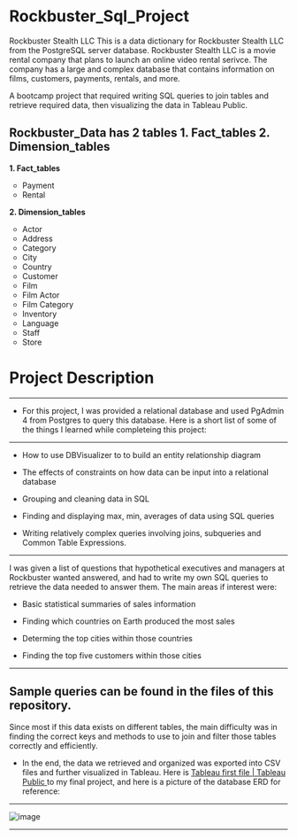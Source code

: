 # Rockbuster_Sql_Project
Rockbuster Stealth LLC This is a data dictionary for Rockbuster Stealth LLC from the PostgreSQL server database. Rockbuster Stealth LLC is a movie rental company that plans to launch an online video rental serivce. The company has a large and complex database that contains information on films, customers, payments, rentals, and more.

A bootcamp project that required writing SQL queries to join tables and retrieve required data, then visualizing the data in Tableau Public.
## Rockbuster_Data has 2 tables 1. Fact_tables 2. Dimension_tables

**1. Fact_tables**
<ul style="list-style-type:circle;">
  <li>Payment</li>
  <li>Rental</li>
</ul>
     
**2. Dimension_tables**
<ul style="list-style-type:circle;">
  <li>Actor</li>
  <li>Address</li>
     <li>Category</li>
  <li>City</li>
     <li>Country</li>
  <li>Customer</li>
     <li>Film</li>
     <li>Film Actor</li>
      <li>Film Category</li>
     <li>Inventory</li>
  <li>Language</li>
    <li>Staff</li>
    <li>Store</li>
</ul>

 #  Project Description
 ---
- For this project, I was provided a relational database and used PgAdmin 4 from Postgres to query this database. Here is a short list of some of the things I learned while completeing this project:
---
- How to use DBVisualizer to to build an entity relationship diagram

- The effects of constraints on how data can be input into a relational database

- Grouping and cleaning data in SQL

- Finding and displaying max, min, averages of data using SQL queries

- Writing relatively complex queries involving joins, subqueries and Common Table Expressions.

---
I was given a list of questions that hypothetical executives and managers at Rockbuster wanted answered, and had to write my own SQL queries to retrieve the data needed to answer them. The main areas if interest were:

- Basic statistical summaries of sales information
    
- Finding which countries on Earth produced the most sales
    
- Determing the top cities within those countries
    
- Finding the top five customers within those cities

 ---
 ## Sample queries can be found in the files of this repository.

Since most if this data exists on different tables, the main difficulty was in finding the correct keys and methods to use to join and filter those tables correctly and efficiently.

- In the end, the data we retrieved and organized was exported into CSV files and further visualized in Tableau. Here is <a href = "https://public.tableau.com/app/profile/ritu.verma3648/viz/Tableaufirstfile_16846916122550/Story1?publish=yes"> Tableau first file | Tableau Public </a>
to my final project, and here is a picture of the database ERD for reference:
---
![image](https://github.com/user-attachments/assets/ba7971da-a694-4940-9ff1-2a768f50f17b)

---


   
   
   
   
   
   
